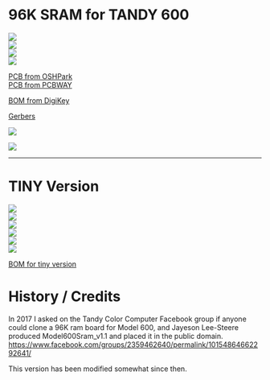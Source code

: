 # 96K SRAM for TANDY 600

![](../../raw/main/PCB/TANDY_600_96K_SRAM.jpg)  
![](../../raw/main/PCB/TANDY_600_96K_SRAM_top.jpg)  
![](../../raw/main/PCB/TANDY_600_96K_SRAM_bottom.jpg)  
![](../../raw/main/PCB/TANDY_600_96K_SRAM.svg)  

[PCB from OSHPark](https://oshpark.com/shared_projects/nBVWvJ2W)  
[PCB from PCBWAY](https://www.pcbway.com/project/shareproject/TANDY_600_RAM.html)  

[BOM from DigiKey](https://www.digikey.com/short/bmpbhbtb)

[Gerbers](../../releases/latest)

![](../../raw/main/TANDY_600_RAM_1.jpg)

![](../../raw/main/TANDY_600_RAM_2.jpg)

----

# TINY Version

![](../../raw/main/PCB/TANDY_600_96K_SRAM_tiny.jpg)  
![](../../raw/main/PCB/TANDY_600_96K_SRAM_tiny_a.jpg)  
![](../../raw/main/PCB/TANDY_600_96K_SRAM_tiny_b.jpg)  
![](../../raw/main/PCB/TANDY_600_96K_SRAM_tiny_c.jpg)  
![](../../raw/main/PCB/TANDY_600_96K_SRAM_tiny_top.jpg)  
![](../../raw/main/PCB/TANDY_600_96K_SRAM_tiny_bottom.jpg)  

[BOM for tiny version](https://www.digikey.com/short/dd84d9w2)


# History / Credits

In 2017 I asked on the Tandy Color Computer Facebook group if anyone could clone a 96K ram board for Model 600, and Jayeson Lee-Steere produced Model600Sram_v1.1 and placed it in the public domain.  
https://www.facebook.com/groups/2359462640/permalink/10154864662292641/

This version has been modified somewhat since then.
